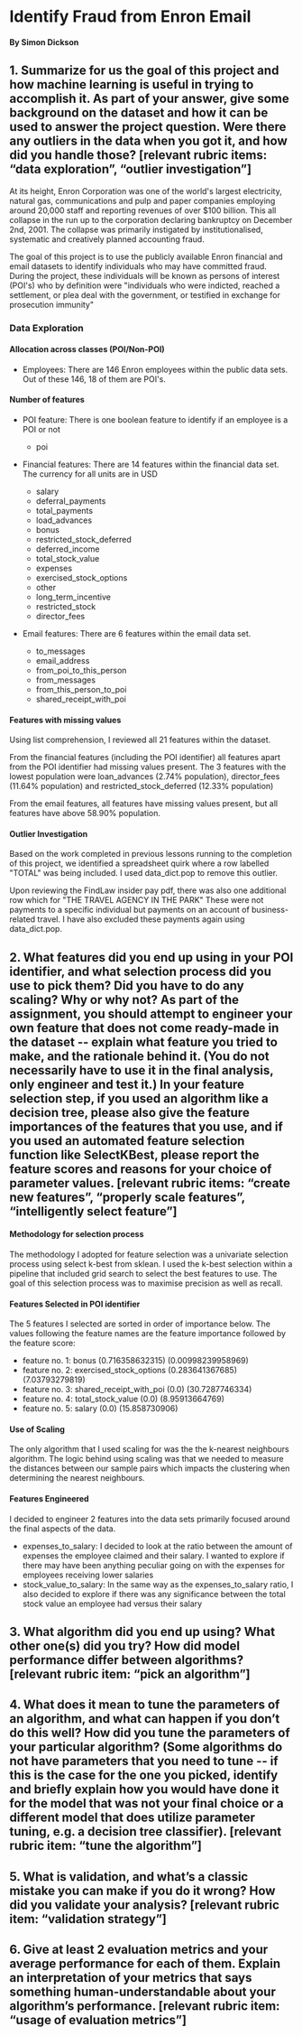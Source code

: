 # Identify Fraud from Enron Email

#### By Simon Dickson

## 1. Summarize for us the goal of this project and how machine learning is useful in trying to accomplish it. As part of your answer, give some background on the dataset and how it can be used to answer the project question. Were there any outliers in the data when you got it, and how did you handle those?  [relevant rubric items: “data exploration”, “outlier investigation”]

At its height, Enron Corporation was one of the world's largest electricity, natural gas, communications and pulp and paper companies employing around 20,000 staff and reporting revenues of over $100 billion. This all collapse  in the run up to the corporation declaring bankruptcy on December 2nd, 2001. The collapse was primarily instigated by institutionalised, systematic and creatively planned accounting fraud.

The goal of this project is to use the publicly available Enron financial and email datasets to identify individuals who may have committed fraud. During the project, these individuals will be known as persons of interest (POI's) who by definition were "individuals who were indicted, reached a settlement, or plea deal with the government, or testified in exchange for prosecution immunity"

### Data Exploration

#### Allocation across classes (POI/Non-POI)

- Employees: There are 146 Enron employees within the public data sets. Out of these 146, 18 of them are POI's.

#### Number of features

- POI feature: There is one boolean feature to identify if an employee is a POI or not
  - poi
- Financial features: There are 14 features within the financial data set. The currency for all units are in USD
  - salary
  - deferral_payments
  - total_payments
  - load_advances
  - bonus
  - restricted_stock_deferred
  - deferred_income
  - total_stock_value
  - expenses
  - exercised_stock_options
  - other
  - long_term_incentive
  - restricted_stock
  - director_fees
  
- Email features: There are 6 features within the email data set.
  - to_messages
  - email_address
  - from_poi_to_this_person
  - from_messages
  - from_this_person_to_poi
  - shared_receipt_with_poi

#### Features with missing values

Using list comprehension, I reviewed all 21 features within the dataset.

From the financial features (including the POI identifier) all features apart from the POI identifier had missing values present. The 3 features with the lowest population were loan_advances (2.74% population), director_fees (11.64% population) and restricted_stock_deferred (12.33% population) 

From the email features, all features have missing values present, but all features have above 58.90% population.

#### Outlier Investigation

Based on the work completed in previous lessons running to the completion of this project, we identified a spreadsheet quirk where a row labelled "TOTAL" was being included. I used data_dict.pop to remove this outlier. 

Upon reviewing the FindLaw insider pay pdf, there was also one additional row which for "THE TRAVEL AGENCY IN THE PARK" These were not payments to a specific individual but payments on an account of business-related travel. I have also excluded these payments again using data_dict.pop.

## 2. What features did you end up using in your POI identifier, and what selection process did you use to pick them? Did you have to do any scaling? Why or why not? As part of the assignment, you should attempt to engineer your own feature that does not come ready-made in the dataset -- explain what feature you tried to make, and the rationale behind it. (You do not necessarily have to use it in the final analysis, only engineer and test it.) In your feature selection step, if you used an algorithm like a decision tree, please also give the feature importances of the features that you use, and if you used an automated feature selection function like SelectKBest, please report the feature scores and reasons for your choice of parameter values.  [relevant rubric items: “create new features”, “properly scale features”, “intelligently select feature”]

#### Methodology for selection process

The methodology I adopted for feature selection was a univariate selection process using select k-best from sklean. I used the k-best selection within a pipeline that included grid search to select the best features to use. The goal of this selection process was to maximise precision as well as recall.


#### Features Selected in POI identifier

The 5 features I selected are sorted in order of importance below. The values following the feature names are the feature importance followed by the feature score:

- feature no. 1: bonus (0.716358632315) (0.00998239958969)
- feature no. 2: exercised_stock_options (0.283641367685) (7.03793279819)
- feature no. 3: shared_receipt_with_poi (0.0) (30.7287746334)
- feature no. 4: total_stock_value (0.0) (8.95913664769)
- feature no. 5: salary (0.0) (15.858730906)

#### Use of Scaling

The only algorithm that I used scaling for was the the k-nearest neighbours algorithm. The logic behind using scaling was that we needed to measure the distances between our sample pairs which impacts the clustering when determining the nearest neighbours.

#### Features Engineered

I decided to engineer 2 features into the data sets primarily focused around the final aspects of the data. 

- expenses_to_salary: I decided to look at the ratio between the amount of expenses the employee claimed and their salary. I wanted to explore if there may have been anything peculiar going on with the expenses for employees receiving lower salaries
- stock_value_to_salary: In the same way as the expenses_to_salary ratio, I also decided to explore if there was any significance between the total stock value an employee had versus their salary

## 3. What algorithm did you end up using? What other one(s) did you try? How did model performance differ between algorithms?  [relevant rubric item: “pick an algorithm”]


## 4. What does it mean to tune the parameters of an algorithm, and what can happen if you don’t do this well?  How did you tune the parameters of your particular algorithm? (Some algorithms do not have parameters that you need to tune -- if this is the case for the one you picked, identify and briefly explain how you would have done it for the model that was not your final choice or a different model that does utilize parameter tuning, e.g. a decision tree classifier).  [relevant rubric item: “tune the algorithm”]

## 5. What is validation, and what’s a classic mistake you can make if you do it wrong? How did you validate your analysis?  [relevant rubric item: “validation strategy”]

## 6. Give at least 2 evaluation metrics and your average performance for each of them.  Explain an interpretation of your metrics that says something human-understandable about your algorithm’s performance. [relevant rubric item: “usage of evaluation metrics”]


